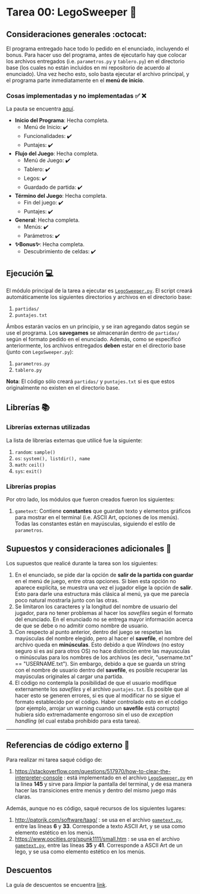 # Tarea 00: LegoSweeper :school_satchel:

## Consideraciones generales :octocat:

El programa entregado hace todo lo pedido en el enunciado, incluyendo el bonus. Para hacer uso del programa, antes de ejecutarlo hay que colocar los archivos entregados (i.e. ```parametros.py``` y ```tablero.py```) en el directorio base (los cuales no están incluidos en mi repositorio de acuerdo al enunciado). Una vez hecho esto, solo basta ejecutar el archivo principal, y el programa parte inmediatamente en el **menú de inicio**.

### Cosas implementadas y no implementadas :white_check_mark: :x:

La pauta se encuentra [aquí](https://docs.google.com/spreadsheets/d/1ndqu5lnVhCo_WYMhRzDI6HYAIJLxUfpfm4pL4uORgVg/).

* **Inicio del Programa**: Hecha completa.
    * Menú de Inicio: :heavy_check_mark:
    * Funcionalidades: :heavy_check_mark:
    * Puntajes: :heavy_check_mark:
* **Flujo del Juego**: Hecha completa.
    * Menú de Juego: :heavy_check_mark:
    * Tablero: :heavy_check_mark:
    * Legos: :heavy_check_mark:
    * Guardado de partida: :heavy_check_mark:
* **Término del Juego**: Hecha completa.
    * Fin del juego: :heavy_check_mark:
    * Puntajes: :heavy_check_mark:
* **General**: Hecha completa.
    * Menús: :heavy_check_mark:
    * Parámetros: :heavy_check_mark:
* **:sparkles:Bonus:sparkles:**: Hecha completa.
    * Descubrimiento de celdas: :heavy_check_mark:

## Ejecución :computer:
El módulo principal de la tarea a ejecutar es  [```LegoSweeper.py```](LegoSweeper.py). El script creará automáticamente los siguientes directorios y archivos en el directorio base:
1. ```partidas/```
2. ```puntajes.txt```

Ámbos estarán vacíos en un principio, y se iran agregando datos según se use el programa. Los **savegames** se almacenarán dentro de ```partidas/``` según el formato pedido en el enunciado. Además, como se especificó anteriormente, los archivos entregados **deben** estar en el directorio base (junto con ```LegoSweeper.py```):
1. ```parametros.py```
2. ```tablero.py```

**Nota**: El código sólo creará ```partidas/``` y ```puntajes.txt``` si es que estos originalmente no existen en el directorio base.

## Librerías :books:
### Librerías externas utilizadas
La lista de librerías externas que utilicé fue la siguiente:

1. ```random```: ```sample()```
2. ```os```: ```system(), listdir(), name``` 
3. ```math```: ```ceil()```
4. ```sys```: ```exit()```

### Librerías propias
Por otro lado, los módulos que fueron creados fueron los siguientes:

1. ```gametext```: Contiene **constantes** que guardan texto y elementos gráficos para mostrar en el terminal (i.e. ASCII Art, opciones de los menús). Todas las constantes están en mayúsculas, siguiendo el estilo de ```parametros```.

## Supuestos y consideraciones adicionales :thinking:
Los supuestos que realicé durante la tarea son los siguientes:

1. En el enunciado, se pide dar la opción de **salir de la partida con guardar** en el menú de juego, entre otras opciones. Si bien esta opción no aparece explícita, se muestra una vez el jugador elige la opción de **salir**. Esto para darle una estructura más clásica al menú, ya que me parecía poco natural mostrarla junto con las otras.
2. Se limitaron los caracteres y la longitud del nombre de usuario del jugador, para no tener problemas al hacer los *savefiles* según el formato del enunciado. En el enunciado no se entrega mayor información acerca de que se debe o no admitir como nombre de usuario.
3. Con respecto al punto anterior, dentro del juego se respetan las mayúsculas del nombre elegido, pero al hacer el **savefile**, el nombre del archivo queda en **minúsculas**. Esto debido a que *Windows* (no estoy seguro si es así para otros OS) no hace distinción entre las mayusculas o minúsculas para los nombres de los archivos (es decir, "username.txt" == "USERNAME.txt"). Sin embargo, debido a que se guarda un string con el nombre de usuario dentro del **savefile**, es posible recuperar las mayúsculas originales al cargar una partida.
4. El código no contempla la posibilidad de que el usuario modifique externamente los *savefiles* y el archivo ```puntajes.txt```. Es posible que al hacer esto se generen errores, si es que al modificar no se sigue el formato establecido por el código. Haber controlado esto en el código (por ejemplo, arrojar un warning cuando un **savefile** está corrupto) hubiera sido extremadamente engorroso sin el uso de *exception handling* (el cual estaba prohibido para esta tarea).

-------

## Referencias de código externo :book:

Para realizar mi tarea saqué código de:
1. https://stackoverflow.com/questions/517970/how-to-clear-the-interpreter-console : está implementado en el archivo [```LegoSweeper.py```](LegoSweeper.py) en la línea **145** y sirve para *limpiar* la pantalla del terminal, y de esa manera hacer las transiciones entre menús y dentro del mismo juego más claras.

Además, aunque no es código, saqué recursos de los siguientes lugares:
1. http://patorjk.com/software/taag/ : se usa en el archivo [```gametext.py```](gametext.py), entre las líneas **6** y **33**. Corresponde a texto ASCII Art, y se usa como elemento estético en los menús.
2. https://www.oocities.org/spunk1111/small.htm : se usa en el archivo [```gametext.py```](gametext.py), entre las líneas **35** y **41**. Corresponde a ASCII Art de un lego, y se usa como elemento estético en los menús.


## Descuentos
La guía de descuentos se encuentra [link](https://github.com/IIC2233/syllabus/blob/master/Tareas/Descuentos.md).
